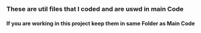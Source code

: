 ### These are util files that I coded and are uswd in main Code
#### If you are working in this project keep them in same Folder as Main Code
